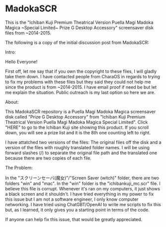 # MadokaSCR
This is the "Ichiban Kuji Premium Theatrical Version Puella Magi Madoka Magica ~Special Limited~ Prize G Desktop Accessory" screensaver disk files from ~2014-2015.

The following is a copy of the initial discussion post from MadokaSCR:

Intro:

Hello Everyone!

First off, let me say that if you own the copyright to these files, I will gladly take them down. I have contacted people from CharaOS in regards to trying to fix my problems with these files but they said they could not help me since the product is from ~2014-2015. I have email proof if need be but let me explain the situation. Public outreach is my last option so here we are.

About:

This MadokaSCR repository is a Puella Magi Madoka Magica screensaver disk called "Prize G Desktop Accessory" from "Ichiban Kuji Premium Theatrical Version Puella Magi Madoka Magica Special Limited". Click "HERE" to go to the Ichiban Kuji site showing this product. If you scroll down, you will see a prize list and it is the 8th one counting left to right.

I have attatched two versions of the files: The original files off the disk and a version of the files with roughly translated folder names. I will be using forward slashes (/) to separate the original file path and the translated one because there are two copies of each file.

The Problem:

In the "スクリーンセーバ(魔女)"/"Screen Saver (witch)" folder, there are two folders "win" and "mac". In the "win" folder is the "ichibankuji_mc.scr" file. I believe this file is corrupt. Whenever it's ran on my computers, it just shows a black screen and it shouldn't. I have tried everything in my power to fix this issue but I am not a software engineer, I only know computer networking. I have tried using ChatGBT/OpenAI to write me scripts to fix this but, as I learned, it only gives you a starting point in terms of the code.

If anyone can help fix this issue, that would be greatly appreciated.
